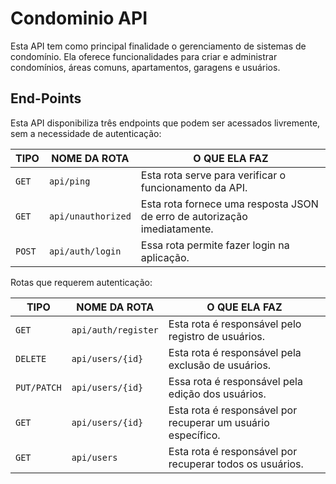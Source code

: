 # Condominio API
Esta API tem como principal finalidade o gerenciamento de sistemas de condomínio. Ela oferece funcionalidades para criar e administrar condomínios, áreas comuns, apartamentos, garagens e usuários.

## End-Points

Esta API disponibiliza três endpoints que podem ser acessados livremente, sem a necessidade de autenticação:

| TIPO | NOME DA ROTA | O QUE ELA FAZ |
|-----------------------|-----------------------|-----------------------|
| `GET`    | `api/ping`     |Esta rota serve para verificar o funcionamento da API.|
| `GET`   | `api/unauthorized`     |Esta rota fornece uma resposta JSON de erro de autorização imediatamente.|
| `POST`     | `api/auth/login `    |Essa rota permite fazer login na aplicação.|

Rotas que requerem autenticação:

| TIPO | NOME DA ROTA | O QUE ELA FAZ |
|-----------------------|-----------------------|-----------------------|
| `GET`    | `api/auth/register`     |Esta rota é responsável pelo registro de usuários.|
| `DELETE`   | `api/users/{id}`     |Esta rota é responsável pela exclusão de usuários.|
| `PUT/PATCH`     | `api/users/{id} `    |Essa rota é responsável pela edição dos usuários.|
| `GET`     | `api/users/{id} `    |Esta rota é responsável por recuperar um usuário específico.|
| `GET`     | `api/users`    |Esta rota é responsável por recuperar todos os usuários.|
